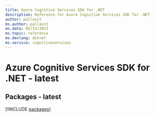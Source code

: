 ```yaml
---
title: Azure Cognitive Services SDK for .NET
description: Reference for Azure Cognitive Services SDK for .NET
author: pallavit
ms.author: pallavit
ms.data: 05/14/2023
ms.topic: reference
ms.devlang: dotnet
ms.service: cognitiveservices
---
```

# Azure Cognitive Services SDK for .NET - latest
## Packages - latest
[!INCLUDE [packages](cognitive-services-index.md)]